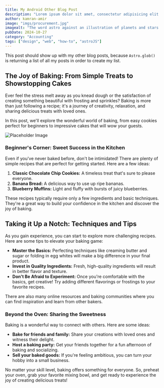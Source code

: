 ```yaml
---
title: My Android Other Blog Post
description: "Lorem ipsum dolor sit amet, consectetur adipisicing elit. Recusandae dolores, possimus pariatur animi temporibus nesciunt praesentiu"
author: kamran-amir
image: "imgs/procurement.jpg"
imagealt: "The word astro against an illustration of planets and stars."
pubDate: 2024-10-27
category: "Accounting"
tags: ["design", "web", "how-to", "astroJS"]
---
```


This post should show up with my other blog posts, because `Astro.glob()` is returning a list of all my posts in order to create my list.

## The Joy of Baking: From Simple Treats to Showstopping Cakes

Ever feel the stress melt away as you knead dough or the satisfaction of creating something beautiful with frosting and sprinkles? Baking is more than just following a recipe; it's a journey of creativity, relaxation, and sharing delicious treats with loved ones.

In this post, we'll explore the wonderful world of baking, from easy cookies perfect for beginners to impressive cakes that will wow your guests.


![Placeholder Image](./img/image.png)
### Beginner's Corner: Sweet Success in the Kitchen

Even if you've never baked before, don't be intimidated! There are plenty of simple recipes that are perfect for getting started. Here are a few ideas:

1. **Classic Chocolate Chip Cookies:** A timeless treat that's sure to please everyone. 
2. **Banana Bread:** A delicious way to use up ripe bananas. 
3. **Blueberry Muffins:** Light and fluffy with bursts of juicy blueberries.

These recipes typically require only a few ingredients and basic techniques. They're a great way to build your confidence in the kitchen and discover the joy of baking. 

## Taking it Up a Notch: Techniques and Tips

As you gain experience, you can start to explore more challenging recipes. Here are some tips to elevate your baking game:

* **Master the Basics:** Perfecting techniques like creaming butter and sugar or folding in egg whites will make a big difference in your final product.
* **Invest in Quality Ingredients:** Fresh, high-quality ingredients will result in better flavor and texture.
* **Don't Be Afraid to Experiment:** Once you're comfortable with the basics, get creative! Try adding different flavorings or frostings to your favorite recipes.

There are also many online resources and baking communities where you can find inspiration and learn from other bakers.

### Beyond the Oven: Sharing the Sweetness

Baking is a wonderful way to connect with others. Here are some ideas:

* **Bake for friends and family:** Share your creations with loved ones and witness their delight. 
* **Host a baking party:** Get your friends together for a fun afternoon of baking and socializing.
* **Sell your baked goods:** If you're feeling ambitious, you can turn your hobby into a small business.

No matter your skill level, baking offers something for everyone. So, preheat your oven, grab your favorite mixing bowl, and get ready to experience the joy of creating delicious treats!